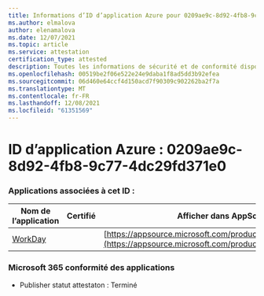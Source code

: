 ```yaml
---
title: Informations d’ID d’application Azure pour 0209ae9c-8d92-4fb8-9c77-4dc29fd371e0
ms.author: elmalova
author: elenamalova
ms.date: 12/07/2021
ms.topic: article
ms.service: attestation
certification_type: attested
description: Toutes les informations de sécurité et de conformité disponibles pour 0209ae9c-8d92-4fb8-9c77-4dc29fd371e0.
ms.openlocfilehash: 00519be2f06e522e24e9daba1f8ad5dd3b92efea
ms.sourcegitcommit: 06d460e64ccf4d150acd7f90309c902262ba2f7a
ms.translationtype: MT
ms.contentlocale: fr-FR
ms.lasthandoff: 12/08/2021
ms.locfileid: "61351569"
---
```

# <a name="azure-app-id-0209ae9c-8d92-4fb8-9c77-4dc29fd371e0"></a>ID d’application Azure : 0209ae9c-8d92-4fb8-9c77-4dc29fd371e0


### <a name="apps-associated-with-this-id"></a>Applications associées à cet ID :
| **Nom de l’application** | **Certifié** | **Afficher dans AppSource** |
|--------------|---------------|-----------------------|
| [WorkDay](https://docs.microsoft.com/microsoft-365-app-certification/forward/WA200001555) |  | [https://appsource.microsoft.com/product/office/WA200001555](https://appsource.microsoft.com/product/office/WA200001555) |

### <a name="microsoft-365-app-compliance-status"></a>Microsoft 365 conformité des applications
- Publisher statut attestaton : Terminé
